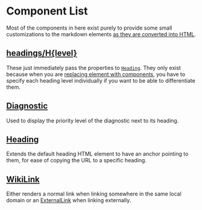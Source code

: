 # Component List
Most of the components in here exist purely to provide some small customizations to the markdown elements [as they are converted into HTML](../../pages/wiki/[...slug].astro).

## [headings/H{level}](./headings/)
These just immediately pass the properties to [`Heading`](#heading). They only exist because when you are [replacing element with components](https://docs.astro.build/en/guides/markdown-content/#custom-components-with-imported-mdx), you have to specify each heading level individually if you want to be able to differentiate them.

## [Diagnostic](./Diagnostic.astro)
Used to display the priority level of the diagnostic next to its heading.

## [Heading](./Heading.astro)
Extends the default heading HTML element to have an anchor pointing to them, for ease of copying the URL to a specific heading.

## [WikiLink](./WikiLink.astro)
Either renders a normal link when linking somewhere in the same local domain or an [ExternalLink](../common/ExternalLink.astro) when linking externally.
